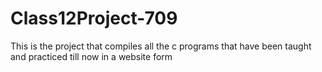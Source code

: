 # Class12Project-709
This is the project that compiles all the c programs that have been taught and practiced till now in a website form
